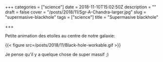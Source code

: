 +++
categories = ["science"]
date = 2018-11-10T15:02:50Z
description = ""
draft = false
cover = "/posts/2018/11/Sgr-A-Chandra-larger.jpg"
slug = "supermasive-blackhole"
tags = ["science"]
title = "Supermasive blackhole"

+++


Petite animation des etoiles au centre de notre galaxie:

{{< figure src=/posts/2018/11/Black-hole-workable.gif >}}

Je pense qu'il y a quelque chose de super massif ;)
